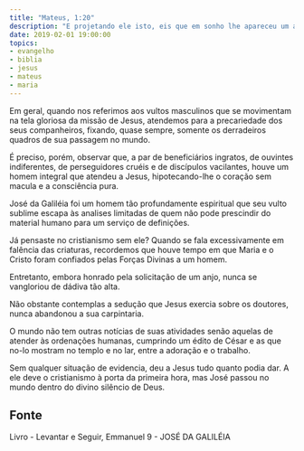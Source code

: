 ```yaml
---
title: "Mateus, 1:20"
description: "E projetando ele isto, eis que em sonho lhe apareceu um anjo do Senhor, dizendo: - José, filho de David, não temas receber a Maria."
date: 2019-02-01 19:00:00
topics: 
- evangelho
- biblia
- jesus
- mateus
- maria
---
```


Em geral, quando nos referimos aos vultos masculinos que se movimentam na tela
gloriosa da missão de Jesus, atendemos para a precariedade dos seus
companheiros, fixando, quase sempre, somente os derradeiros quadros de sua
passagem no mundo.

É preciso, porém, observar que, a par de beneficiários ingratos, de ouvintes
indiferentes, de perseguidores cruéis e de discípulos vacilantes, houve um homem
integral que atendeu a Jesus, hipotecando-lhe o coração sem macula e a
consciência pura.

José da Galiléia foi um homem tão profundamente espiritual que seu vulto sublime
escapa às analises limitadas de quem não pode prescindir do material humano para
um serviço de definições.

Já pensaste no cristianismo sem ele?  Quando se fala excessivamente em falência
das criaturas, recordemos que houve tempo em que Maria e o Cristo foram
confiados pelas Forças Divinas a um homem.

Entretanto, embora honrado pela solicitação de um anjo, nunca se vangloriou de
dádiva tão alta.

Não obstante contemplas a sedução que Jesus exercia sobre os doutores, nunca
abandonou a sua carpintaria.

O mundo não tem outras notícias de suas atividades senão aquelas de atender às
ordenações humanas, cumprindo um édito de César e as que no-lo mostram no templo
e no lar, entre a adoração e o trabalho.

Sem qualquer situação de evidencia, deu a Jesus tudo quanto podia dar.  A ele
deve o cristianismo à porta da primeira hora, mas José passou no mundo dentro do
divino silêncio de Deus.


## Fonte
Livro - Levantar e Seguir, Emmanuel
9 - JOSÉ DA GALILÉIA
